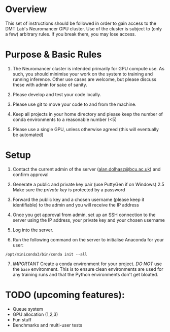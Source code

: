 # Overview

This set of instructions should be followed in order to gain access to the DMT Lab's Neuromancer GPU cluster.
Use of the cluster is subject to (only a few) arbitrary rules. If you break them, you may lose access.

# Purpose & Basic Rules

1. The Neuromancer cluster is intended primarily for GPU compute use. As such, you should minimise your work on the system to training and running inference. Other use cases are welcome, but please discuss these with admin for sake of sanity.

2. Please develop and test your code locally.
3. Please use git to move your code to and from the machine.
4. Keep all projects in your home directory and please keep the number of conda environments to a reasonable number (<5)
5. Please use a single GPU, unless otherwise agreed (this will eventually be automated)

# Setup

1. Contact the current admin of the server (alan.dolhasz@bcu.ac.uk) and confirm approval
2. Generate a public and private key pair (use PuttyGen if on Windows)
  2.5 Make sure the *private key* is protected by a password

3. Forward the public key and a chosen username (please keep it identifiable) to the admin and you will receive the IP address 
4. Once you get approval from admin, set up an SSH connection to the server using the IP address, your private key and your chosen username
5. Log into the server.

6. Run the following command on the server to initialise Anaconda for your user:

```
/opt/miniconda3/bin/conda init --all
```

7. *IMPORTANT* Create a conda environment for your project. *DO NOT* use the `base` environment. This is to ensure clean environments are used for any training runs and that the Python environments don't get bloated.

# TODO (upcoming features):

- Queue system
- GPU allocation (1,2,3)
- Fun stuff
- Benchmarks and multi-user tests
